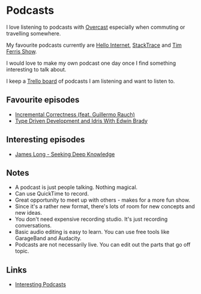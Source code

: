 # Podcasts
I love listening to podcasts with [Overcast](https://overcast.fm) especially when commuting or travelling somewhere.

My favourite podcasts currently are [Hello Internet](http://www.hellointernet.fm), [StackTrace](https://stacktracepodcast.fm/) and [Tim Ferris Show](https://overcast.fm/itunes863897795/the-tim-ferriss-show).

I would love to make my own podcast one day once I find something interesting to talk about.

I keep a [Trello board](https://trello.com/b/Wtr04eGQ) of podcasts I am listening and want to listen to.

## Favourite episodes
- [Incremental Correctness (feat. Guillermo Rauch)](https://spectrum.chat/thread/e3e27c4b-2a80-4a44-a5d8-c23ab07a7b06)
- [Type Driven Development and Idris With Edwin Brady](https://corecursive.com/006-type-driven-development-and-idris-with-edwin-brady)

## Interesting episodes
- [James Long - Seeking Deep Knowledge](http://developeronfire.com/podcast/episode-329-james-long-seeking-deep-knowledge)

## Notes
- A podcast is just people talking. Nothing magical.
- Can use QuickTime to record.
- Great opportunity to meet up with others - makes for a more fun show.
- Since it's a rather new format, there's lots of room for new concepts and new ideas.
- You don't need expensive recording studio. It's just recording conversations.
- Basic audio editing is easy to learn. You can use free tools like GarageBand and Audacity.
- Podcasts are not necessarily live. You can edit out the parts that go off topic.

## Links
- [Interesting Podcasts](https://github.com/learn-anything/podcasts#readme)